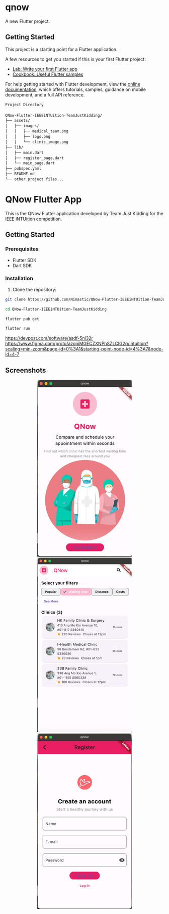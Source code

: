 # qnow

A new Flutter project.

## Getting Started

This project is a starting point for a Flutter application.

A few resources to get you started if this is your first Flutter project:

- [Lab: Write your first Flutter app](https://docs.flutter.dev/get-started/codelab)
- [Cookbook: Useful Flutter samples](https://docs.flutter.dev/cookbook)

For help getting started with Flutter development, view the
[online documentation](https://docs.flutter.dev/), which offers tutorials,
samples, guidance on mobile development, and a full API reference.

```bash
Project Directory

QNow-Flutter-IEEEiNTUition-TeamJustKidding/
├── assets/
│   ├── images/
│   │   ├── medical_team.png
│   │   ├── logo.png
│   │   └── clinic_image.png
├── lib/
│   ├── main.dart
│   ├── register_page.dart
│   └── main_page.dart
├── pubspec.yaml
├── README.md
└── other project files...
```

# QNow Flutter App

This is the QNow Flutter application developed by Team Just Kidding for the IEEE iNTUition competition.

## Getting Started

### Prerequisites

- Flutter SDK
- Dart SDK

### Installation

1. Clone the repository:

```sh
git clone https://github.com/Nimastic/QNow-Flutter-IEEEiNTUition-TeamJustKidding.git
```

```sh
cd QNow-Flutter-IEEEiNTUition-TeamJustKidding
```

```sh
flutter pub get
```

```sh
flutter run
```

https://devpost.com/software/asdf-5nl32r
https://www.figma.com/proto/azoniMGECZXNPhSZLCIG2q/intuition?scaling=min-zoom&page-id=0%3A1&starting-point-node-id=4%3A7&node-id=4-7

## Screenshots

<p align="center">
  <img src="https://github.com/Nimastic/QNow-TeamJustKidding-IEEEiNTUition/blob/main/img/Screenshot1.png" alt="Screenshot 1" width="300"/>
  <img src="https://github.com/Nimastic/QNow-TeamJustKidding-IEEEiNTUition/blob/main/img/Screenshot2.png" alt="Screenshot 2" width="300"/>
  <img src="https://github.com/Nimastic/QNow-TeamJustKidding-IEEEiNTUition/blob/main/img/Screenshot3.png" alt="Screenshot 3" width="300"/>
</p>






